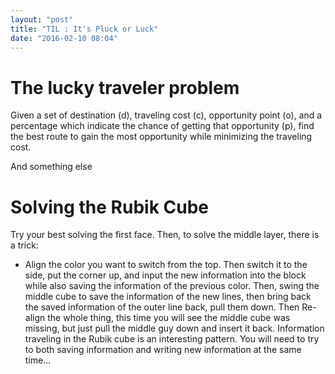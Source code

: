 ```yaml
---
layout: "post"
title: "TIL : It's Pluck or Luck"
date: "2016-02-10 08:04"
---
```


# The lucky traveler problem

Given a set of destination (d), traveling cost (c), opportunity point (o), and a percentage which indicate the chance of getting that opportunity (p), find the best route to gain the most opportunity while minimizing the traveling cost.

And something else

# Solving the Rubik Cube

Try your best solving the first face. Then, to solve the middle layer, there is a trick:

+ Align the color you want to switch from the top. Then switch it to the side, put the corner up, and input the new information into the block while also saving the information of the previous color. Then, swing the middle cube to save the information of the new lines, then bring back the saved information of the outer line back, pull them down. Then Re-align the whole thing, this time you will see the middle cube was missing, but just pull the middle guy down and insert it back. Information traveling in the Rubik cube is an interesting pattern. You will need to try to both saving information and writing new information at the same time...
